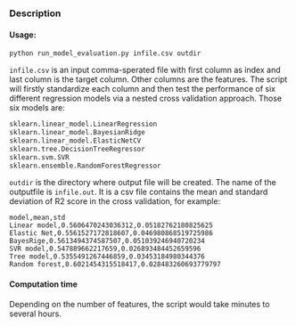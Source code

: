 ### Description

#### Usage:  
```
python run_model_evaluation.py infile.csv outdir
```

`infile.csv` is an input comma-sperated file with first column as index and last column is the target column. Other columns are the features. The script will firstly standardize each column and then test the performance of six different regression models via a nested cross validation approach. Those six models are:
```python
sklearn.linear_model.LinearRegression
sklearn.linear_model.BayesianRidge
sklearn.linear_model.ElasticNetCV
sklearn.tree.DecisionTreeRegressor
sklearn.svm.SVR
sklearn.ensemble.RandomForestRegressor
```

`outdir` is the directory where output file will be created. The name of the outputfile is `infile.out`. It is a csv file contains the mean and standard deviation of R2 score in the cross validation, for example:
```
model,mean,std
Linear model,0.5606470243036312,0.05182762180825625
Elastic Net,0.5561527172818607,0.046980868519725986
BayesRige,0.5613494374587507,0.051039246940720234
SVR model,0.547889662217659,0.026893484452659596
Tree model,0.5355491267446859,0.03453184980344376
Random forest,0.6021454315518417,0.028483260693779797
```

#### Computation time
Depending on the number of features, the script would take minutes to several hours.
